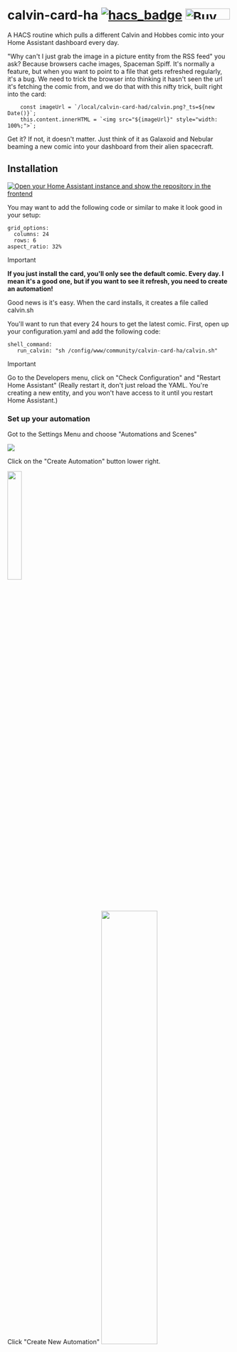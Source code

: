 # calvin-card-ha [![hacs_badge](https://img.shields.io/badge/HACS-Custom-41BDF5.svg?style=for-the-badge)](https://github.com/hacs/integration) <a href="https://www.buymeacoffee.com/brianfit" target="_blank"><img src="https://cdn.buymeacoffee.com/buttons/v2/default-yellow.png" alt="Buy Me A Coffee" style="height:25px !important;width: 100px!important;" ></a>

A HACS routine which pulls a different Calvin and Hobbes comic into your Home Assistant dashboard every day. 

"Why can't I just grab the image in a picture entity from the RSS feed" you ask?  Because browsers cache images, Spaceman Spiff. It's normally a feature, but when you want to point to a file that gets refreshed regularly, it's a bug. We need to trick the browser into thinking it hasn't seen the url it's fetching the comic from, and we do that with this nifty trick, built right into the card:

        const imageUrl = `/local/calvin-card-had/calvin.png?_ts=${new Date()}`;
        this.content.innerHTML = `<img src="${imageUrl}" style="width: 100%;">`;

Get it? If not, it doesn't matter. Just think of it as Galaxoid and Nebular beaming a new comic into your dashboard from their alien spacecraft. 

## Installation

[![Open your Home Assistant instance and show the repository in the frontend](https://my.home-assistant.io/badges/hacs_repository.svg)](https://my.home-assistant.io/redirect/hacs_repository/?owner=Brianfit&repository=calvin-card-ha)


You may want to add the following code or similar to make it look good in your setup: 

```
grid_options:
  columns: 24
  rows: 6
aspect_ratio: 32%
```

> [!IMPORTANT]
> <strong> If you just install the card, you'll only see the default comic. Every day. I mean it's a good one, but if you want to see it refresh, you need to create an automation! </strong>

Good news is it's easy. When the card installs, it creates a file called calvin.sh

You'll want to run that every 24 hours to get the latest comic. First, open up your configuration.yaml and add the following code:

```
shell_command:
   run_calvin: "sh /config/www/community/calvin-card-ha/calvin.sh"
```


> [!IMPORTANT]
> Go to the Developers menu, click on "Check Configuration" and "Restart Home Assistant" (Really restart it, don't just reload the YAML. You're creating a new entity, and you won't have access to it until you restart Home Assistant.)

### Set up your automation

Got to the Settings Menu and choose "Automations and Scenes"

<a href="#"><img src = "https://github.com/Brianfit/images/blob/main/automations%26scenes.jpg">
</a>

Click on the "Create Automation" button lower right. 

<a href="#">
<img src="https://github.com/Brianfit/images/blob/main/create.jpg" height="25%" width=25%>
</a>

Click "Create New Automation"
<a href="#">
<img src="https://github.com/Brianfit/images/blob/main/new.jpg" height="50%" width="50%">
</a>


Choose "Time"

<a href="#">
<img src = "https://github.com/Brianfit/images/blob/main/time.jpg" height="50%" width="50%">
</a>

And choose a time to run every day, or for example a 12 hour interval. 

<a href="#">
<img src="https://github.com/Brianfit/images/blob/main/actionclicks.jpg" height="70%" width="70%">
</a>

Skip the optional middle bit of "And if" and click 'Add Action' 

<a href="#">
<img src = "https://github.com/Brianfit/images/blob/main/actionpopup.jpg" height="50%" width="50%">
</a>

If you've properly set up your shell commands in configuration.yaml AND restarted HA (you really restarted, didn't just reload the yaml, right?) you should see an autocomplete when you type "shell". In the example above, my configuration.yaml looked like this:

<a href="#">
<img src = "https://github.com/Brianfit/images/blob/main/multishell.jpg">
</a>

NB: when you have more than one shell command, they need to be gathered under one header like the above. If you scatter them in your yaml the last one will be the only one loaded. 

Click the plus sign to add `shell_command.run_calvin` to the action. 


Every day at the time you specify, a json file and the image calvin.png will be downloaded, to then be fetched by the card using a unique date-stamped URL, thus foiling the evil image-caching plans of Spaceman Spiff's nemesis. 

## Manual installation as a custom card
If you don't want to use the easy blue button up top to install your card, you can be you and roll your own custom integration: 

If you prefer, you can install it by hand as a custom repository. Right click the "Code" link in the upper left of this page and copy the URL. Go to HACS in your Home Assistant. Click on the the three dots in the upper right. 

<a href="#"><img src="https://github.com/Brianfit/images/blob/main/threedots.jpg" height="70%" width="70%">
</a>

Click "Custom Repository" and paste the url into the url box. 

<a href="#"><img src="https://github.com/Brianfit/images/blob/main/urllovelace.jpg" height="70%" width="70%">
</a>

Choose "Lovelace" as the category. 

> [!IMPORTANT]
><strong>In a weird Hobbesian mind loop, your HACS integration is now downloaded, but it hasn't yet been downloaded.</strong>  

Refresh your browser as instructed. If you now search HACS for "Calvin" you should see the custom repository among your list of "Downloaded" integrations. Click it. The Github README.md will pop up along with a big, friendly "Download" button with a fluffy tiger tummy that you can tickle. But just click the darn thing.  

<a href="#"><img src="https://github.com/Brianfit/images/blob/main/downloadbutton.jpg" height="70%" width="70%">
</a>

And voila! You can now add a Calvin Card. Go to your dashboard and click the three dots, choose "Edit" and then "Add Card" - the blue button down at bottom right. You'll find a Custom: Calvin card all the way at the bottom of the card choices). 


## Credits

Calvin and Hobbes was created by Bill Watterson. This card relies on the outstanding work of Joseph Dykstra and the community that maintains <a href="https://www.comicsrss.com/">Comics RSS</a>, please consider supporting them via  <a href="https://www.patreon.com/bePatron?u=6855838">Patreon</a> or <a href="https://paypal.me/artskydj">PayPal</a>.  This HACS Card carries a Creative Commons BY NC license - meaning you are free to share provided attribution is made and the work is not used for commercial purposes. 

Thanks also to u/lau1406 and the guys and gals in <a href="https://www.reddit.com/r/homeassistant/comments/zwf4z1/i_integrated_calvin_comics_into_home_assistant/">this Reddit thread </a> who created a card as camera element before HA changed the way that element works and broke it. 

## License
<p align="center">
<img src="https://bob.bigw.org/ch/quote.jpg" alt="Charlie Brown and Snoopy approve." height="55%" width="55%">
</p>
This card was made by Brian Fitzgerald under a Creative Commons BY-NC license. You are free to use or modify the code under two conditions: you don't sell it and you mention I made it. 
This card delivers content made by Bill Watterson. 

[![License: CC BY-NC 4.0](https://licensebuttons.net/l/by-nc/4.0/80x15.png)](https://creativecommons.org/licenses/by-nc/4.0/)

## Say Thanks
This is one of many open source projects I create or contribute to. I buy coffee for folks who do stuff for free that I love, and I love it when people show appreciation to me for doing stuff I love. If more of the world worked like the buy-me-a-coffee economy of generosity and appreciation and work for the love of creating something, well we'd all make Kurt Vonnegut proud. 

<p align="center">
<a href="https://www.buymeacoffee.com/brianfit" target="_blank"><img src="https://cdn.buymeacoffee.com/buttons/v2/default-yellow.png" alt="Buy Me A Coffee" style="height: 60px !important;width: 217px !important;" ></a>
</p>





